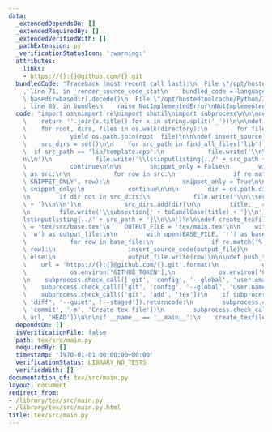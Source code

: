 ```yaml
---
data:
  _extendedDependsOn: []
  _extendedRequiredBy: []
  _extendedVerifiedWith: []
  _pathExtension: py
  _verificationStatusIcon: ':warning:'
  attributes:
    links:
    - https://{}:{}@github.com/{}.git
  bundledCode: "Traceback (most recent call last):\n  File \"/opt/hostedtoolcache/Python/3.8.6/x64/lib/python3.8/site-packages/onlinejudge_verify/documentation/build.py\"\
    , line 71, in _render_source_code_stat\n    bundled_code = language.bundle(stat.path,\
    \ basedir=basedir).decode()\n  File \"/opt/hostedtoolcache/Python/3.8.6/x64/lib/python3.8/site-packages/onlinejudge_verify/languages/python.py\"\
    , line 85, in bundle\n    raise NotImplementedError\nNotImplementedError\n"
  code: "import os\nimport re\nimport shutil\nimport subprocess\n\n\ndef toCamelCase(string):\n\
    \    return ''.join(x.title() for x in string.split('_'))\n\n\ndef find_all_files(directory):\n\
    \    for root, dirs, files in os.walk(directory):\n        for file in files:\n\
    \            yield os.path.join(root, file)\n\n\ndef insert_source_code(file):\n\
    \    src_dirs = set()\n\n    for src_path in find_all_files('lib'):\n\n      \
    \  if src_path == 'lib/template.cpp':\n            file.write('\\n\\section{Template}\\\
    n\\n')\n            file.write('\\lstinputlisting{../' + src_path + '}\\n\\n')\n\
    \            continue\n\n\n        snippet_only = False\n        with open(src_path,'r')\
    \ as src:\n\n            for row in src:\n                if re.match('#define\
    \ SNIPPET_ONLY', row):\n                    snippet_only = True\n\n        if\
    \ snippet_only:\n            continue\n\n\n        dir = os.path.dirname(src_path)[len('lib/'):]\n\
    \n        if dir not in src_dirs:\n            file.write('\\n\\section{' + toCamelCase(dir)\
    \ + '}\\n\\n')\n            src_dirs.add(dir)\n\n        title, _ = os.path.splitext(os.path.basename(src_path))\n\
    \n        file.write('\\subsection{' + toCamelCase(title) + '}\\n')\n        file.write('\\\
    lstinputlisting{../' + src_path + '}\\n\\n')\n\n\ndef create_texfile():\n    BASE_FILE\
    \ = 'tex/src/base.tex'\n    OUTPUT_FILE = 'tex/main.tex'\n\n    with open(OUTPUT_FILE,\
    \ 'w') as output_file:\n\n        with open(BASE_FILE, 'r') as base_file:\n\n\
    \            for row in base_file:\n                if re.match('% insert here',\
    \ row):\n                    insert_source_code(output_file)\n               \
    \ else:\n                    output_file.write(row)\n\n\ndef push_to_master():\n\
    \    url = 'https://{}:{}@github.com/{}.git'.format(\n            os.environ['GITHUB_ACTOR'],\n\
    \            os.environ['GITHUB_TOKEN'],\n            os.environ['GITHUB_REPOSITORY'])\n\
    \n    subprocess.check_call(['git', 'config', '--global', 'user.email', 'noreply@github.com'])\n\
    \    subprocess.check_call(['git', 'config', '--global', 'user.name', 'GitHub'])\n\
    \    subprocess.check_call(['git', 'add', 'tex'])\n    if subprocess.run(['git',\
    \ 'diff', '--quiet', '--staged']).returncode:\n        subprocess.check_call(['git',\
    \ 'commit', '-m', 'Create tex file'])\n        subprocess.check_call(['git', 'push',\
    \ url, 'HEAD'])\n\n\nif __name__ == '__main__':\n    create_texfile()\n    push_to_master()\n"
  dependsOn: []
  isVerificationFile: false
  path: tex/src/main.py
  requiredBy: []
  timestamp: '1970-01-01 00:00:00+00:00'
  verificationStatus: LIBRARY_NO_TESTS
  verifiedWith: []
documentation_of: tex/src/main.py
layout: document
redirect_from:
- /library/tex/src/main.py
- /library/tex/src/main.py.html
title: tex/src/main.py
---
```

